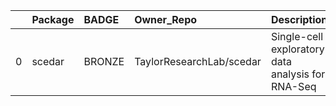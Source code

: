 |    | Package   | BADGE   | Owner_Repo               | Description                                       | Workflow_Run_Date    | date_created         | last_commit          |   forks |   watchers |   stars | homepage_url   | has_wiki   |   open_issues | has_downloads   |    Run_ID |   Pylint_score |   Pytest_score | Pip   | Pip_url                          | License   | Build   | Linux   | Mac   | Windows   | Linux_versions   | Mac_versions   | Windows_versions   | contributor_names   | contributor_url                                        |   num_contributors | Github_event_name   |   Num_Issues |   Num_Open_Issues |   Average_Response_Time |
|---:|:----------|:--------|:-------------------------|:--------------------------------------------------|:---------------------|:---------------------|:---------------------|--------:|-----------:|--------:|:---------------|:-----------|--------------:|:----------------|----------:|---------------:|---------------:|:------|:---------------------------------|:----------|:--------|:--------|:------|:----------|:-----------------|:---------------|:-------------------|:--------------------|:-------------------------------------------------------|-------------------:|:--------------------|-------------:|------------------:|------------------------:|
|  0 | scedar    | BRONZE  | TaylorResearchLab/scedar | Single-cell exploratory data analysis for RNA-Seq | 2020-12-21T21:37:22Z | 2018-03-17T05:22:56Z | 2020-11-05T16:41:14Z |       9 |          4 |      26 |                | True       |             1 | True            | 436703926 |           6.94 |              1 | True  | https://pypi.org/project/scedar/ | True      | True    | 3.6,3.7 |       |           | ubuntu-latest    |                |                    |                     | https://github.com/logstar https://github.com/benstear |                  2 | repository_dispatch |           23 |                23 |                   43.87 |